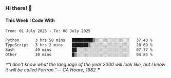 ### Hi there! 👋

#### This Week I Code With
<!--START_SECTION:waka-->

```txt
From: 01 July 2025 - To: 08 July 2025

Python       3 hrs 58 mins   █████████▒░░░░░░░░░░░░░░░   37.43 %
TypeScript   3 hrs 2 mins    ███████▒░░░░░░░░░░░░░░░░░   28.69 %
Bash         49 mins         ██░░░░░░░░░░░░░░░░░░░░░░░   07.77 %
Other        30 mins         █▒░░░░░░░░░░░░░░░░░░░░░░░   04.84 %
```

<!--END_SECTION:waka-->

<!--STARTS_HERE_QUOTE_README-->
<i>❝“I don’t know what the language of the year 2000 will look like, but I know it will be called Fortran.”— CA Hoare, 1982  ❞</i>
<!--ENDS_HERE_QUOTE_README-->
